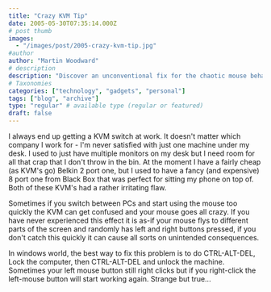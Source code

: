 ```yaml
---
title: "Crazy KVM Tip"
date: 2005-05-30T07:35:14.000Z
# post thumb
images:
  - "/images/post/2005-crazy-kvm-tip.jpg"
#author
author: "Martin Woodward"
# description
description: "Discover an unconventional fix for the chaotic mouse behaviour caused by KVM switches that can save your sanity at work."
# Taxonomies
categories: ["technology", "gadgets", "personal"]
tags: ["blog", "archive"]
type: "regular" # available type (regular or featured)
draft: false
---
```

I always end up getting a KVM switch at work.  It doesn't matter which company I work for - I'm never satisfied with just one machine under my desk.  I used to just have multiple monitors on my desk but I need room for all that crap that I don't throw in the bin.  At the moment I have a fairly cheap (as KVM's go) Belkin 2 port one, but I used to have a fancy (and expensive) 8 port one from Black Box that was perfect for sitting my phone on top of.  Both of these KVM's had a rather irritating flaw.

Sometimes if you switch between PCs and start using the mouse too quickly the KVM can get confused and your mouse goes all crazy.  If you have never experienced this effect it is as-if your mouse flys to different parts of the screen and randomly has left and right buttons pressed, if you don't catch this quickly it can cause all sorts on unintended consequences.  

In windows world, the best way to fix this problem is to do CTRL-ALT-DEL, Lock the computer, then CTRL-ALT-DEL and unlock the machine.  Sometimes your left mouse button still right clicks but if you right-click the left-mouse button will start working again.  Strange but true...